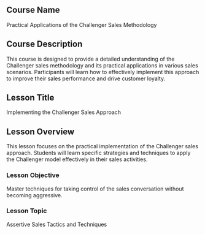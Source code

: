 ## Course Name
Practical Applications of the Challenger Sales Methodology
## Course Description
This course is designed to provide a detailed understanding of the Challenger sales methodology and its practical applications in various sales scenarios. Participants will learn how to effectively implement this approach to improve their sales performance and drive customer loyalty.
## Lesson Title
Implementing the Challenger Sales Approach
## Lesson Overview
This lesson focuses on the practical implementation of the Challenger sales approach. Students will learn specific strategies and techniques to apply the Challenger model effectively in their sales activities.
### Lesson Objective
Master techniques for taking control of the sales conversation without becoming aggressive.
### Lesson Topic
Assertive Sales Tactics and Techniques
